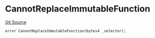 # CannotReplaceImmutableFunction
[Git Source](https://github.com/thrackle-io/aquifi-rules-v1/blob/35ec513a185f22e7ba035815b9ced8c0ef1497a9/src/client/token/handler/diamond/HandlerDiamondLib.sol)


```solidity
error CannotReplaceImmutableFunction(bytes4 _selector);
```

